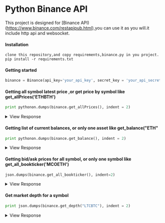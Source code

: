 # Python Binance API
This project is designed for [Binance API)(https://www.binance.com/restapipub.html),you can use it as you will.it include http api and websocket.

#### Installation
```
clone this repository,and copy requirements,binance.py in you project.
pip install -r requirements.txt
```

#### Getting started
```python
binance = Binance(api_key='your_api_key', secret_key = 'your_api_secret')
```

#### Getting all symbol latest price ,or get price by symbol like get_allPrices('ETHBTH')
```python
print pythonon.dumps(binance.get_allPrices(), indent = 2)
```
<details>
 <summary>View Response</summary>

```python
[                                                                                                                                    
  {                                                                                                                                  
    "symbol": "ETHBTC",                                                                                                              
    "price": "0.04853400"                                                                                                            
  },                                                                                                                                 
  {                                                                                                                                  
    "symbol": "LTCBTC",                                                                                                              
    "price": "0.00919000"                                                                                                            
  },                                                                                                                                 
  {                                                                                                                                  
    "symbol": "BNBBTC",                                                                                                              
    "price": "0.00020770"                                                                                                            
  },                                                                                                                                 
  {                                                                                                                                  
    "symbol": "NEOBTC",                                                                                                              
    "price": "0.00469900"                                                                                                            
  },                                                                                                                                 
  {                                                                                                                                  
    "symbol": "123456",                                                                                                              
    "price": "0.00030000"                                                                                                            
  },                                                                                                                                 
  {                                                                                                                                  
    "symbol": "QTUMETH",                                                                                                             
    "price": "0.03466000"                                                                                                            
  }, 
  .....
]
```
</details>


#### Getting list of current balances, or only one asset like get_balance("ETH"
```python
print pythonon.dumps(binance.get_balance(), indent = 2)
```
<details>
 <summary>View Response</summary>

```python
{                                                                                                                                    
  "buyerCommission": 0,                                                                                                              
  "canWithdraw": true,                                                                                                               
  "takerCommission": 10,                                                                                                             
  "canTrade": true,                                                                                                                  
  "makerCommission": 10,                                                                                                             
  "sellerCommission": 0, 
  "canDeposit": true,
  "balances": [                                                                                                                      
    {                                                                                                                                
      "locked": "0.00000000",                                                                                                        
      "asset": "BTC",                                                                                                                
      "free": "0.00001660"                                                                                                           
    },                                                                                                                               
    {                                                                                                                                
      "locked": "0.00000000",                                                                                                        
      "asset": "LTC",                                                                                                                
      "free": "0.00000000"                                                                                                           
    },                                                                                                                               
    {                                                                                                                                
      "locked": "0.00000000",                                                                                                        
      "asset": "ETH",                                                                                                                
      "free": "0.29785000"                                                                                                           
    }, 
    .....
}
```
</details>

#### Getting bid/ask prices for all symbol, or only one symbol like get_all_bookticker('MCOETH')
```python
json.dumps(binance.get_all_bookticker(), indent=2) 
```

<details>
 <summary>View Response</summary>

```python
[
  {
    "bidQty": "4.05800000", 
    "symbol": "ETHBTC", 
    "askQty": "7.29300000", 
    "bidPrice": "0.04844900", 
    "askPrice": "0.04855600"
  }, 
  {
    "bidQty": "21.65000000", 
    "symbol": "LTCBTC", 
    "askQty": "71.21000000", 
    "bidPrice": "0.00916300", 
    "askPrice": "0.00919800"
  }, 
  {
    "bidQty": "50.00000000", 
    "symbol": "BNBBTC", 
    "askQty": "46.00000000", 
    "bidPrice": "0.00020801", 
    "askPrice": "0.00020930"
  }, 
  {
    "bidQty": "10.00000000", 
    "symbol": "NEOBTC", 
    "askQty": "6.89000000", 
    "bidPrice": "0.00465200", 
    "askPrice": "0.00467400"
  }, 
  ...
]
```
</details>

#### Get market depth for a symbol
```python
print json.dumps(binance.get_depth("LTCBTC"), indent = 2)
```
<details>
 <summary>View Response</summary>

```python
market depth for LTCBTC
{
  "lastUpdateId": 9322003, 
  "bids": [
    [
      "0.00915500", 
      "2.14000000", 
      []
    ], 
    [
      "0.00915100", 
      "26.52000000", 
      []
    ], 
    [
      "0.00915000", 
      "241.49000000", 
      []
    ], 
    [
      "0.00912000", 
      "1.00000000", 
      []
    ], 
    [
      "0.00911800", 
      "596.36000000", 
      []
    ], 
    [
      "0.00910400", 
      "22.18000000", 
      []
    ], 
    [
      "0.00910000", 
      "10.01000000", 
      []
    ], 
    [
      "0.00904500", 
      "73.82000000", 
      []
    ], 
    [
      "0.00903300", 
      "68.80000000", 
      []
    ], 
    [
      "0.00902900", 
      "0.63000000", 
      []
    ], 
    [
      "0.00901900", 
      "1.46000000", 
      []
    ], 
    [
      "0.00900100", 
      "0.23000000", 
      []
    ], 
    [
      "0.00900000", 
      "5.61000000", 
      []
    ], 
    [
      "0.00895000", 
      "0.25000000", 
      []
    ], 
    [
      "0.00892600", 
      "58.80000000", 
      []
    ], 
    [
      "0.00885200", 
      "42.00000000", 
      []
    ], 
    [
      "0.00872300", 
      "54.80000000", 
      []
    ], 
    [
      "0.00870500", 
      "8.28000000", 
      []
    ], 
    [
      "0.00864600", 
      "0.61000000", 
      []
    ], 
    [
      "0.00862900", 
      "57.61000000", 
      []
    ], 
    [
      "0.00856500", 
      "0.62000000", 
      []
    ], 
    [
      "0.00854100", 
      "42.00000000", 
      []
    ], 
    [
      "0.00845500", 
      "21.20000000", 
      []
    ], 
    [
      "0.00844500", 
      "0.63000000", 
      []
    ], 
    [
      "0.00833000", 
      "74.80000000", 
      []
    ], 
    [
      "0.00829100", 
      "0.64000000", 
      []
    ], 
    [
      "0.00820800", 
      "75.21000000", 
      []
    ], 
    [
      "0.00810900", 
      "39.61000000", 
      []
    ], 
    [
      "0.00806800", 
      "50.80000000", 
      []
    ], 
    [
      "0.00804700", 
      "2.00000000", 
      []
    ], 
    [
      "0.00801900", 
      "58.40000000", 
      []
    ], 
    [
      "0.00793500", 
      "58.40000000", 
      []
    ], 
    [
      "0.00788900", 
      "37.21000000", 
      []
    ], 
    [
      "0.00779100", 
      "69.60000000", 
      []
    ], 
    [
      "0.00769600", 
      "10.00000000", 
      []
    ], 
    [
      "0.00700000", 
      "5.00000000", 
      []
    ], 
    [
      "0.00500000", 
      "3.00000000", 
      []
    ], 
    [
      "0.00487700", 
      "1.08000000", 
      []
    ], 
    [
      "0.00100000", 
      "2.00000000", 
      []
    ], 
    [
      "0.00000200", 
      "660.16000000", 
      []
    ], 
    [
      "0.00000100", 
      "1000.00000000", 
      []
    ]
  ], 
  "asks": [
    [
      "0.00920200", 
      "1.49000000", 
      []
    ], 
    [
      "0.00922100", 
      "0.41000000", 
      []
    ], 
    [
      "0.00924900", 
      "24.89000000", 
      []
    ], 
    [
      "0.00930700", 
      "79.95000000", 
      []
    ], 
    [
      "0.00930800", 
      "60.00000000", 
      []
    ], 
    [
      "0.00931600", 
      "6.44000000", 
      []
    ], 
    [
      "0.00938000", 
      "0.55000000", 
      []
    ], 
    [
      "0.00940000", 
      "0.20000000", 
      []
    ], 
    [
      "0.00940400", 
      "40.00000000", 
      []
    ], 
    [
      "0.00942500", 
      "9.24000000", 
      []
    ], 
    [
      "0.00944900", 
      "10.00000000", 
      []
    ], 
    [
      "0.00948800", 
      "5.40000000", 
      []
    ], 
    [
      "0.00949600", 
      "2.38000000", 
      []
    ], 
    [
      "0.00950500", 
      "0.23000000", 
      []
    ], 
    [
      "0.00950700", 
      "52.00000000", 
      []
    ], 
    [
      "0.00959500", 
      "0.23000000", 
      []
    ], 
    [
      "0.00960000", 
      "0.20000000", 
      []
    ], 
    [
      "0.00960400", 
      "22.00000000", 
      []
    ], 
    [
      "0.00962100", 
      "4.31000000", 
      []
    ], 
    [
      "0.00970000", 
      "25.30000000", 
      []
    ], 
    [
      "0.00970600", 
      "49.21000000", 
      []
    ], 
    [
      "0.00973100", 
      "0.23000000", 
      []
    ], 
    [
      "0.00977600", 
      "5.67000000", 
      []
    ], 
    [
      "0.00982100", 
      "13.38000000", 
      []
    ], 
    [
      "0.00990000", 
      "33.24000000", 
      []
    ], 
    [
      "0.00991200", 
      "0.23000000", 
      []
    ], 
    [
      "0.00993600", 
      "61.61000000", 
      []
    ], 
    [
      "0.00999700", 
      "15.66000000", 
      []
    ], 
    [
      "0.01000000", 
      "114.50000000", 
      []
    ], 
    [
      "0.01000100", 
      "57.61000000", 
      []
    ], 
    [
      "0.01002700", 
      "0.65000000", 
      []
    ], 
    [
      "0.01008600", 
      "1.00000000", 
      []
    ], 
    [
      "0.01011500", 
      "30.81000000", 
      []
    ], 
    [
      "0.01020000", 
      "0.10000000", 
      []
    ], 
    [
      "0.01022600", 
      "28.81000000", 
      []
    ], 
    [
      "0.01027500", 
      "123.86000000", 
      []
    ], 
    [
      "0.01027600", 
      "250.27000000", 
      []
    ], 
    [
      "0.01027700", 
      "125.14000000", 
      []
    ], 
    [
      "0.01029000", 
      "194.95000000", 
      []
    ], 
    [
      "0.01029100", 
      "0.24000000", 
      []
    ], 
    [
      "0.01029500", 
      "1.04000000", 
      []
    ], 
    [
      "0.01033000", 
      "66.00000000", 
      []
    ], 
    [
      "0.01033300", 
      "10.00000000", 
      []
    ], 
    [
      "0.01040000", 
      "0.10000000", 
      []
    ], 
    [
      "0.01043500", 
      "30.81000000", 
      []
    ], 
    [
      "0.01044400", 
      "10.00000000", 
      []
    ], 
    [
      "0.01049700", 
      "20.81000000", 
      []
    ], 
    [
      "0.01049900", 
      "24.41000000", 
      []
    ], 
    [
      "0.01050000", 
      "42.18000000", 
      []
    ], 
    [
      "0.01053400", 
      "0.33000000", 
      []
    ], 
    [
      "0.01055500", 
      "10.00000000", 
      []
    ], 
    [
      "0.01057000", 
      "35.14000000", 
      []
    ], 
    [
      "0.01057200", 
      "5.00000000", 
      []
    ], 
    [
      "0.01060000", 
      "11.88000000", 
      []
    ], 
    [
      "0.01062900", 
      "5.97000000", 
      []
    ], 
    [
      "0.01066600", 
      "10.00000000", 
      []
    ], 
    [
      "0.01067700", 
      "56.00000000", 
      []
    ], 
    [
      "0.01067800", 
      "7.82000000", 
      []
    ], 
    [
      "0.01077600", 
      "0.10000000", 
      []
    ], 
    [
      "0.01077700", 
      "10.00000000", 
      []
    ], 
    [
      "0.01078900", 
      "39.21000000", 
      []
    ], 
    [
      "0.01079900", 
      "2.40000000", 
      []
    ], 
    [
      "0.01080000", 
      "0.10000000", 
      []
    ], 
    [
      "0.01080500", 
      "0.93000000", 
      []
    ], 
    [
      "0.01087700", 
      "56.40000000", 
      []
    ], 
    [
      "0.01088800", 
      "10.00000000", 
      []
    ], 
    [
      "0.01089200", 
      "13.52000000", 
      []
    ], 
    [
      "0.01089900", 
      "4.79000000", 
      []
    ], 
    [
      "0.01091100", 
      "7.69000000", 
      []
    ], 
    [
      "0.01092800", 
      "21.80000000", 
      []
    ], 
    [
      "0.01098100", 
      "25.20000000", 
      []
    ], 
    [
      "0.01099900", 
      "31.40000000", 
      []
    ], 
    [
      "0.01100000", 
      "11.64000000", 
      []
    ], 
    [
      "0.01105000", 
      "0.89000000", 
      []
    ], 
    [
      "0.01108300", 
      "3.93000000", 
      []
    ], 
    [
      "0.01110000", 
      "1.10000000", 
      []
    ], 
    [
      "0.01119800", 
      "13.00000000", 
      []
    ], 
    [
      "0.01120000", 
      "5.10000000", 
      []
    ], 
    [
      "0.01129100", 
      "1.36000000", 
      []
    ], 
    [
      "0.01130000", 
      "0.10000000", 
      []
    ], 
    [
      "0.01139900", 
      "20.00000000", 
      []
    ], 
    [
      "0.01140000", 
      "0.10000000", 
      []
    ], 
    [
      "0.01140500", 
      "3.00000000", 
      []
    ], 
    [
      "0.01149900", 
      "20.00000000", 
      []
    ], 
    [
      "0.01150000", 
      "10.50000000", 
      []
    ], 
    [
      "0.01155000", 
      "35.31000000", 
      []
    ], 
    [
      "0.01155500", 
      "3.89000000", 
      []
    ], 
    [
      "0.01159900", 
      "20.00000000", 
      []
    ], 
    [
      "0.01160000", 
      "0.10000000", 
      []
    ], 
    [
      "0.01161400", 
      "0.97000000", 
      []
    ], 
    [
      "0.01169900", 
      "20.00000000", 
      []
    ], 
    [
      "0.01170000", 
      "1.88000000", 
      []
    ], 
    [
      "0.01180000", 
      "1.88000000", 
      []
    ], 
    [
      "0.01183500", 
      "8.04000000", 
      []
    ], 
    [
      "0.01190000", 
      "0.10000000", 
      []
    ], 
    [
      "0.01193900", 
      "0.40000000", 
      []
    ], 
    [
      "0.01199900", 
      "4.99000000", 
      []
    ], 
    [
      "0.01200000", 
      "758.75000000", 
      []
    ], 
    [
      "0.01206400", 
      "1.79000000", 
      []
    ], 
    [
      "0.01210000", 
      "0.10000000", 
      []
    ]
  ]
}

```

```
</details>

#### Placing a LIMIT order
```python
payload = {
    'symbol': "MCOETH",
    'side': "BUY",
    'type': "LIMIT",
    'quantity': 10,
    'price': 0.005,
    'timeInForce': 'GTC'
}
binance.new_order(**payload)
```

#### Placing a MARKET order
```python
// These orders will be executed at current market price.
payload = { 
    'symbol': "MCOETH",
    'side': "BUY",
    'type': "LIMIT",
    'quantity': 10 
}
binance.new_order(**payload)
```

#### Cancel an order
```python
orderid = "1071476"
binance.cancel_order("WTCETH",orderid)
```

#### Getting list of open orders
```python
binance.get_open_orders("ETHBTC")
```

#### Check an order's status
```python
orderid = "1071559";
binance.query_order("WTCETH",orderid)
```

#### Trade history
```python
print json.dumps(binance.get_mytrade("MCOETH"))
```
<details>
 <summary>View Response</summary>

```python
[
  {
    "orderId": 849113, 
    "isBuyer": true, 
    "price": "0.03100000", 
    "isMaker": true, 
    "qty": "22.40000000", 
    "commission": "0.07880677", 
    "time": 1506651726069, 
    "commissionAsset": "BNB", 
    "id": 91983, 
    "isBestMatch": true
  }, 
  {
    "orderId": 851069, 
    "isBuyer": true, 
    "price": "0.02800800", 
    "isMaker": true, 
    "qty": "23.33000000", 
    "commission": "0.07605135", 
    "time": 1506692087009, 
    "commissionAsset": "BNB", 
    "id": 93503, 
    "isBestMatch": true
  }, 
  {
    "orderId": 911636, 
    "isBuyer": false, 
    "price": "0.02747900", 
    "isMaker": false, 
    "qty": "10.68000000", 
    "commission": "0.03247898", 
    "time": 1506836764731, 
    "commissionAsset": "BNB", 
    "id": 100716, 
    "isBestMatch": true
  }, 
  {
    "orderId": 911636, 
    "isBuyer": false, 
    "price": "0.02747800", 
    "isMaker": false, 
    "qty": "18.00000000", 
    "commission": "0.05473662", 
    "time": 1506836764731, 
    "commissionAsset": "BNB", 
    "id": 100717, 
    "isBestMatch": true
  }, 
  {
    "orderId": 911636, 
    "isBuyer": false, 
    "price": "0.02747800", 
    "isMaker": true, 
    "qty": "3.35000000", 
    "commission": "0.01018592", 
    "time": 1506836764814, 
    "commissionAsset": "BNB", 
    "id": 100718, 
    "isBestMatch": true
  }, 
  {
    "orderId": 911636, 
    "isBuyer": false, 
    "price": "0.02747800", 
    "isMaker": true, 
    "qty": "3.36000000", 
    "commission": "0.01021691", 
    "time": 1506836764820, 
    "commissionAsset": "BNB", 
    "id": 100719, 
    "isBestMatch": true
  }, 
  {
    "orderId": 911636, 
    "isBuyer": false, 
    "price": "0.02747800", 
    "isMaker": true, 
    "qty": "2.22000000", 
    "commission": "0.00675173", 
    "time": 1506836774654, 
    "commissionAsset": "BNB", 
    "id": 100720, 
    "isBestMatch": true
  }, 
  {
    "orderId": 911636, 
    "isBuyer": false, 
    "price": "0.02747800", 
    "isMaker": true, 
    "qty": "3.71000000", 
    "commission": "0.01130078", 
    "time": 1506836781936, 
    "commissionAsset": "BNB", 
    "id": 100721, 
    "isBestMatch": true
  }, 
  {
    "orderId": 911655, 
    "isBuyer": false, 
    "price": "0.02746000", 
    "isMaker": false, 
    "qty": "4.41000000", 
    "commission": "0.01340129", 
    "time": 1506836810913, 
    "commissionAsset": "BNB", 
    "id": 100728, 
    "isBestMatch": true
  }, 
  {
    "orderId": 1958157, 
    "isBuyer": true, 
    "price": "0.02842900", 
    "isMaker": false, 
    "qty": "1.00000000", 
    "commission": "0.00332065", 
    "time": 1508754171909, 
    "commissionAsset": "BNB", 
    "id": 164976, 
    "isBestMatch": true
  }
]
```

</details>

#### Get all account orders; active, canceled, or filled.
```python
binance.get_all_orders("LTCBTC")
```

#### Getting 24hr ticker price change statistics for a symbol
```python
binance.get_24hr_ticker("WTCETH")
```

#### Get Kline/candlestick data for a symbol
```python
// Periods: 1m,3m,5m,15m,30m,1h,2h,4h,6h,8h,12h,1d,3d,1w,1M
binance.get_klines("WTCETH", "1h")
```

# WebSockets Implementation

#### Get Candlestick Updates via WebSocket
```python
// Periods: 1m,3m,5m,15m,30m,1h,2h,4h,6h,8h,12h,1d,3d,1w,1M
def on_message(ws, message):
    print 'web socket message doing'
    print message
ws = binance.ws_kline('ETHBTC', '1m', on_message)
ws.on_message = on_message
ws.run_forever()

```

#### Get Trade Updates via WebSocket
```python
def on_message(ws, message):
    print 'web socket message doing'
    print message
ws = binance.ws_aggTrade('ethbTC')
ws.on_message = on_message
ws.run_forever()
```

#### User Data: Account Balance Updates, Trade Updates, New Orders, Filled Orders, Cancelled Orders via WebSocket
```python
def on_message(ws, message):
    print 'web socket message doing'
    print message
ws = binance.ws_aggTrade('ethbTC')
ws.on_message = on_message
ws.run_forever()
```

#### Get Market Depth via WebSocket
```python

```

#### Maintain Market Depth Cache Locally via WebSocket
```python
def on_message(ws, message):
    print 'web socket message doing'
    print message
ws = binance.ws_depth('ethbTC')
ws.on_message = on_message
ws.run_forever()
```
